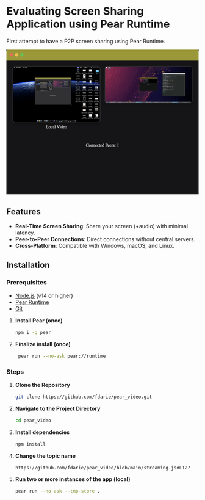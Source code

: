 # Evaluating Screen Sharing Application using Pear Runtime

First attempt to have a P2P screen sharing using Pear Runtime.

![Screenshot](images/screenshot.png)

## Features

- **Real-Time Screen Sharing**: Share your screen (+audio) with minimal latency.
- **Peer-to-Peer Connections**: Direct connections without central servers.
- **Cross-Platform**: Compatible with Windows, macOS, and Linux.

## Installation

### Prerequisites

- [Node.js](https://nodejs.org/) (v14 or higher)
- [Pear Runtime](https://docs.pears.com/guides/getting-started)
- [Git](https://git-scm.com/)

1. **Install Pear (once)**

   ```bash
   npm i -g pear
2. **Finalize install (once)**

   ```bash
    pear run --no-ask pear://runtime
### Steps

1. **Clone the Repository**

   ```bash
   git clone https://github.com/fdarie/pear_video.git
2. **Navigate to the Project Directory**

   ```bash
   cd pear_video
3. **Install dependencies**

   ```bash
   npm install
4. **Change the topic name**

   ```bash
   https://github.com/fdarie/pear_video/blob/main/streaming.js#L127
5. **Run two or more instances of the app (local)**

   ```bash
   pear run --no-ask --tmp-store .